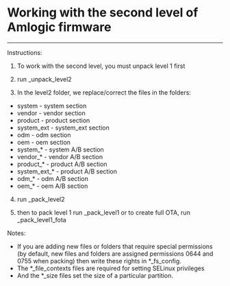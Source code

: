 # Working with the second level of Amlogic firmware
---------------------------------------------------

Instructions:

1) To work with the second level, you must unpack level 1 first

2) run _unpack_level2

3) In the level2 folder, we replace/correct the files in the folders:

- system - system section
- vendor - vendor section
- product - product section
- system_ext - system_ext section
- odm - odm section
- oem - oem section
- system_* - system A/B section
- vendor_* - vendor A/B section
- product_* - product A/B section
- system_ext_* - product A/B section
- odm_* - odm A/B section
- oem_* - oem A/B section

4) run _pack_level2

5) then to pack level 1 run _pack_level1 or to create full OTA, run _pack_level1_fota

Notes:

- If you are adding new files or folders that require special permissions (by default, new files and folders are assigned permissions 0644 and 0755 when packing) then write these rights in *_fs_config.
- The *_file_contexts files are required for setting SELinux privileges
- And the *_size files set the size of a particular partition.
